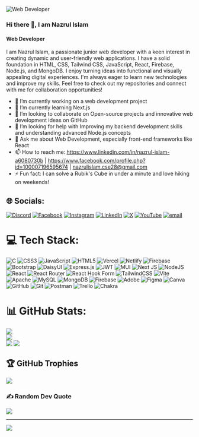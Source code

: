 ![Web Developer](https://i.ibb.co.com/p6rz6QRp/Copy-of-Linked-In-Cover-Template-by-Wasay-3.jpg)
### Hi there 👋, I am Nazrul Islam
#### Web Developer
I am Nazrul Islam, a passionate junior web developer with a keen interest in creating dynamic and user-friendly web applications. I have a solid foundation in HTML, CSS, Tailwind CSS, JavaScript, React, Firebase, Node.js, and MongoDB. I enjoy turning ideas into functional and visually appealing digital experiences. I'm always eager to learn new technologies and improve my skills. Feel free to check out my repositories and connect with me for collaboration opportunities!

- 🔭 I’m currently working on a web development project
- 🌱 I’m currently learning Next.js
- 👯 I’m looking to collaborate on Open-source projects and innovative web development ideas on GitHub 
- 🤔 I’m looking for help with Improving my backend development skills and understanding advanced Node.js concepts 
- 💬 Ask me about Web Development, especially front-end frameworks like React 
- 📫 How to reach me: https://www.linkedin.com/in/nazrul-islam-a6080730b | https://www.facebook.com/profile.php?id=100007196595674 | nazrulislam.cse28@gmail.com 
- ⚡ Fun fact: I can solve a Rubik's Cube in under a minute and love hiking on weekends!


## 🌐 Socials:
[![Discord](https://img.shields.io/badge/Discord-%237289DA.svg?logo=discord&logoColor=white)](https://discord.gg/https://discord.com/users/1283847725464686592) [![Facebook](https://img.shields.io/badge/Facebook-%231877F2.svg?logo=Facebook&logoColor=white)](https://www.facebook.com/profile.php?id=100007196595674) [![Instagram](https://img.shields.io/badge/Instagram-%23E4405F.svg?logo=Instagram&logoColor=white)](https://www.instagram.com/mdnazrulmarine) [![LinkedIn](https://img.shields.io/badge/LinkedIn-%230077B5.svg?logo=linkedin&logoColor=white)](https://www.linkedin.com/in/nazrul-islam-a6080730b) [![X](https://img.shields.io/badge/X-black.svg?logo=X&logoColor=white)](https://x.com/https://x.com/Nazrul211002144) [![YouTube](https://img.shields.io/badge/YouTube-%23FF0000.svg?logo=YouTube&logoColor=white)](https://www.youtube.com/@GKWORLD-kw1zv) [![email](https://img.shields.io/badge/Email-D14836?logo=gmail&logoColor=white)](mailto:nazrulislam.cse28@gmail.com) 

# 💻 Tech Stack:
![C](https://img.shields.io/badge/c-%2300599C.svg?style=for-the-badge&logo=c&logoColor=white) ![CSS3](https://img.shields.io/badge/css3-%231572B6.svg?style=for-the-badge&logo=css3&logoColor=white) ![JavaScript](https://img.shields.io/badge/javascript-%23323330.svg?style=for-the-badge&logo=javascript&logoColor=%23F7DF1E) ![HTML5](https://img.shields.io/badge/html5-%23E34F26.svg?style=for-the-badge&logo=html5&logoColor=white) ![Vercel](https://img.shields.io/badge/vercel-%23000000.svg?style=for-the-badge&logo=vercel&logoColor=white) ![Netlify](https://img.shields.io/badge/netlify-%23000000.svg?style=for-the-badge&logo=netlify&logoColor=#00C7B7) ![Firebase](https://img.shields.io/badge/firebase-%23039BE5.svg?style=for-the-badge&logo=firebase) ![Bootstrap](https://img.shields.io/badge/bootstrap-%238511FA.svg?style=for-the-badge&logo=bootstrap&logoColor=white) ![DaisyUI](https://img.shields.io/badge/daisyui-5A0EF8?style=for-the-badge&logo=daisyui&logoColor=white) ![Express.js](https://img.shields.io/badge/express.js-%23404d59.svg?style=for-the-badge&logo=express&logoColor=%2361DAFB) ![JWT](https://img.shields.io/badge/JWT-black?style=for-the-badge&logo=JSON%20web%20tokens) ![MUI](https://img.shields.io/badge/MUI-%230081CB.svg?style=for-the-badge&logo=mui&logoColor=white) ![Next JS](https://img.shields.io/badge/Next-black?style=for-the-badge&logo=next.js&logoColor=white) ![NodeJS](https://img.shields.io/badge/node.js-6DA55F?style=for-the-badge&logo=node.js&logoColor=white) ![React](https://img.shields.io/badge/react-%2320232a.svg?style=for-the-badge&logo=react&logoColor=%2361DAFB) ![React Router](https://img.shields.io/badge/React_Router-CA4245?style=for-the-badge&logo=react-router&logoColor=white) ![React Hook Form](https://img.shields.io/badge/React%20Hook%20Form-%23EC5990.svg?style=for-the-badge&logo=reacthookform&logoColor=white) ![TailwindCSS](https://img.shields.io/badge/tailwindcss-%2338B2AC.svg?style=for-the-badge&logo=tailwind-css&logoColor=white) ![Vite](https://img.shields.io/badge/vite-%23646CFF.svg?style=for-the-badge&logo=vite&logoColor=white) ![Apache](https://img.shields.io/badge/apache-%23D42029.svg?style=for-the-badge&logo=apache&logoColor=white) ![MySQL](https://img.shields.io/badge/mysql-4479A1.svg?style=for-the-badge&logo=mysql&logoColor=white) ![MongoDB](https://img.shields.io/badge/MongoDB-%234ea94b.svg?style=for-the-badge&logo=mongodb&logoColor=white) ![Firebase](https://img.shields.io/badge/firebase-a08021?style=for-the-badge&logo=firebase&logoColor=ffcd34) ![Adobe](https://img.shields.io/badge/adobe-%23FF0000.svg?style=for-the-badge&logo=adobe&logoColor=white) ![Figma](https://img.shields.io/badge/figma-%23F24E1E.svg?style=for-the-badge&logo=figma&logoColor=white) ![Canva](https://img.shields.io/badge/Canva-%2300C4CC.svg?style=for-the-badge&logo=Canva&logoColor=white) ![GitHub](https://img.shields.io/badge/github-%23121011.svg?style=for-the-badge&logo=github&logoColor=white) ![Git](https://img.shields.io/badge/git-%23F05033.svg?style=for-the-badge&logo=git&logoColor=white) ![Postman](https://img.shields.io/badge/Postman-FF6C37?style=for-the-badge&logo=postman&logoColor=white) ![Trello](https://img.shields.io/badge/Trello-%23026AA7.svg?style=for-the-badge&logo=Trello&logoColor=white) ![Chakra](https://img.shields.io/badge/chakra-%234ED1C5.svg?style=for-the-badge&logo=chakraui&logoColor=white)
# 📊 GitHub Stats:
![](https://github-readme-stats.vercel.app/api?username=Nazrul144&theme=radical&hide_border=false&include_all_commits=false&count_private=false)<br/>
![](https://nirzak-streak-stats.vercel.app/?user=Nazrul144&theme=radical&hide_border=false)<br/>
![](https://github-profile-summary-cards.vercel.app/api/cards/repos-per-language?username=Nazrul144&theme=radical) 
![](https://github-profile-summary-cards.vercel.app/api/cards/productive-time?username=Nazrul144&theme=radical&utcOffset=6)








## 🏆 GitHub Trophies
![](https://github-profile-trophy.vercel.app/?username=Nazrul144&theme=radical&no-frame=false&no-bg=true&margin-w=4)

### ✍️ Random Dev Quote
![](https://quotes-github-readme.vercel.app/api?type=horizontal&theme=radical)






---
[![](https://visitcount.itsvg.in/api?id=Nazrul144&icon=0&color=7)](https://visitcount.itsvg.in)

<!-- Proudly created with GPRM ( https://gprm.itsvg.in ) -->






